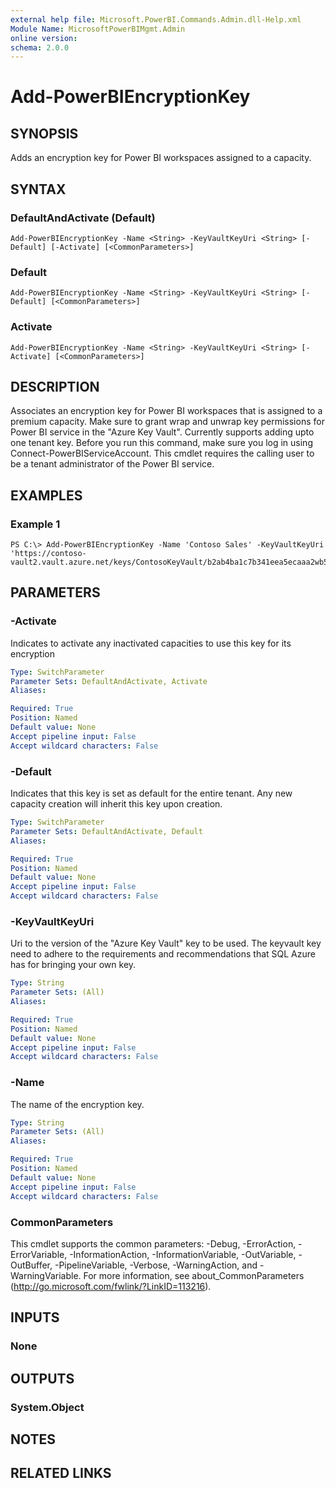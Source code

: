 ```yaml
---
external help file: Microsoft.PowerBI.Commands.Admin.dll-Help.xml
Module Name: MicrosoftPowerBIMgmt.Admin
online version:
schema: 2.0.0
---
```


# Add-PowerBIEncryptionKey

## SYNOPSIS
Adds an encryption key for Power BI workspaces assigned to a capacity.

## SYNTAX

### DefaultAndActivate (Default)
```
Add-PowerBIEncryptionKey -Name <String> -KeyVaultKeyUri <String> [-Default] [-Activate] [<CommonParameters>]
```

### Default
```
Add-PowerBIEncryptionKey -Name <String> -KeyVaultKeyUri <String> [-Default] [<CommonParameters>]
```

### Activate
```
Add-PowerBIEncryptionKey -Name <String> -KeyVaultKeyUri <String> [-Activate] [<CommonParameters>]
```

## DESCRIPTION
Associates an encryption key for Power BI workspaces that is assigned to a premium capacity.
Make sure to grant wrap and unwrap key permissions for Power BI service in the "Azure Key Vault".
Currently supports adding upto one tenant key.
Before you run this command, make sure you log in using Connect-PowerBIServiceAccount.
This cmdlet requires the calling user to be a tenant administrator of the Power BI service.

## EXAMPLES

### Example 1
```
PS C:\> Add-PowerBIEncryptionKey -Name 'Contoso Sales' -KeyVaultKeyUri 'https://contoso-vault2.vault.azure.net/keys/ContosoKeyVault/b2ab4ba1c7b341eea5ecaaa2wb54c4d2'
```

## PARAMETERS

### -Activate
Indicates to activate any inactivated capacities to use this key for its encryption

```yaml
Type: SwitchParameter
Parameter Sets: DefaultAndActivate, Activate
Aliases:

Required: True
Position: Named
Default value: None
Accept pipeline input: False
Accept wildcard characters: False
```

### -Default
Indicates that this key is set as default for the entire tenant.
Any new capacity creation will inherit this key upon creation.

```yaml
Type: SwitchParameter
Parameter Sets: DefaultAndActivate, Default
Aliases:

Required: True
Position: Named
Default value: None
Accept pipeline input: False
Accept wildcard characters: False
```

### -KeyVaultKeyUri
Uri to the version of the "Azure Key Vault" key to be used.
The keyvault key need to adhere to the requirements and recommendations that SQL Azure has for bringing your own key.

```yaml
Type: String
Parameter Sets: (All)
Aliases:

Required: True
Position: Named
Default value: None
Accept pipeline input: False
Accept wildcard characters: False
```

### -Name
The name of the encryption key.

```yaml
Type: String
Parameter Sets: (All)
Aliases:

Required: True
Position: Named
Default value: None
Accept pipeline input: False
Accept wildcard characters: False
```

### CommonParameters
This cmdlet supports the common parameters: -Debug, -ErrorAction, -ErrorVariable, -InformationAction, -InformationVariable, -OutVariable, -OutBuffer, -PipelineVariable, -Verbose, -WarningAction, and -WarningVariable. For more information, see about_CommonParameters (http://go.microsoft.com/fwlink/?LinkID=113216).

## INPUTS

### None

## OUTPUTS

### System.Object

## NOTES

## RELATED LINKS
